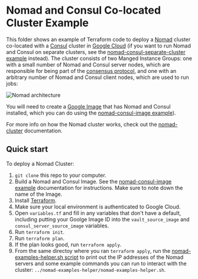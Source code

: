 # Nomad and Consul Co-located Cluster Example

This folder shows an example of Terraform code to deploy a [Nomad](https://www.nomadproject.io/) cluster co-located 
with a [Consul](https://www.consul.io/) cluster in [Google Cloud](https://cloud.google.com/) (if you want to run Nomad
and Consul on separate clusters, see the [nomad-consul-separate-cluster example](
https://github.com/hashicorp/terraform-google-nomad/tree/master/examples/nomad-consul-separate-cluster) instead). The
cluster consists of two Manged Instance Groups: one with a small number of Nomad and Consul server nodes, which are
responsible for being part of the [consensus protocol](https://www.nomadproject.io/docs/internals/consensus.html), and
one with an arbitrary number of Nomad and Consul client nodes, which are used to run jobs:

![Nomad architecture](https://github.com/hashicorp/terraform-google-nomad/blob/master/_docs/architecture-nomad-consul-colocated.png?raw=true)

You will need to create a [Google Image](https://cloud.google.com/compute/docs/images) that has Nomad and Consul
installed, which you can do using the [nomad-consul-image example](
https://github.com/hashicorp/terraform-google-nomad/tree/master/examples/nomad-consul-image)).  

For more info on how the Nomad cluster works, check out the [nomad-cluster](
https://github.com/hashicorp/terraform-google-nomad/tree/master/modules/nomad-cluster) documentation.

## Quick start

To deploy a Nomad Cluster:

1. `git clone` this repo to your computer.
1. Build a Nomad and Consul Image. See the [nomad-consul-image example](
https://github.com/hashicorp/terraform-google-nomad/tree/master/examples/nomad-consul-image) documentation for 
   instructions. Make sure to note down the name of the Image.
1. Install [Terraform](https://www.terraform.io/).
1. Make sure your local environment is authenticated to Google Cloud.
1. Open `variables.tf` and fill in any variables that don't have a default, including putting your Goolge Image ID into
   the `vault_source_image` and `consul_server_source_image` variables.
1. Run `terraform init`.
1. Run `terraform plan`.
1. If the plan looks good, run `terraform apply`.
1. From the same directoy where you ran `terraform apply`, run the [nomad-examples-helper.sh script](
   https://github.com/hashicorp/terraform-google-nomad/tree/master/examples/nomad-examples-helper/nomad-examples-helper.sh)
   to print out the IP addresses of the Nomad servers and some example commands you can run to interact with the cluster:
   `../nomad-examples-helper/nomad-examples-helper.sh`.